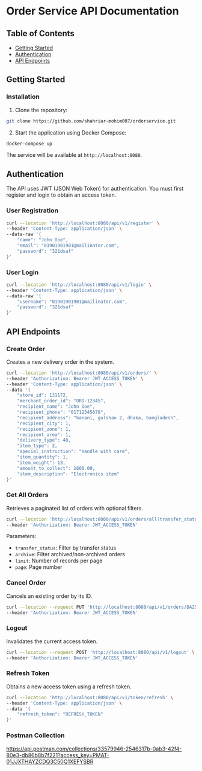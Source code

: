 # Order Service API Documentation

## Table of Contents
- [Getting Started](#getting-started)
- [Authentication](#authentication)
- [API Endpoints](#api-endpoints)


## Getting Started

### Installation

1. Clone the repository:
```bash
git clone https://github.com/shahriar-mohim007/orderservice.git
```

2. Start the application using Docker Compose:
```bash
docker-compose up
```

The service will be available at `http://localhost:8080`.

## Authentication

The API uses JWT (JSON Web Token) for authentication. You must first register and login to obtain an access token.

### User Registration

```bash
curl --location 'http://localhost:8080/api/v1/register' \
--header 'Content-Type: application/json' \
--data-raw '{
    "name": "John Doe",
    "email": "01901901901@mailinator.com",
    "password": "321dsaf"
}'
```

### User Login

```bash
curl --location 'http://localhost:8080/api/v1/login' \
--header 'Content-Type: application/json' \
--data-raw '{
    "username": "01901901901@mailinator.com",
    "password": "321dsaf"
}'
```

## API Endpoints

### Create Order
Creates a new delivery order in the system.

```bash
curl --location 'http://localhost:8080/api/v1/orders/' \
--header 'Authorization: Bearer JWT_ACCESS_TOKEN' \
--header 'Content-Type: application/json' \
--data '{
    "store_id": 131172,
    "merchant_order_id": "ORD-12345",
    "recipient_name": "John Doe",
    "recipient_phone": "01712345678",
    "recipient_address": "banani, gulshan 2, dhaka, bangladesh",
    "recipient_city": 1,
    "recipient_zone": 1,
    "recipient_area": 1,
    "delivery_type": 48,
    "item_type": 2,
    "special_instruction": "Handle with care",
    "item_quantity": 1,
    "item_weight": 13,
    "amount_to_collect": 1600.00,
    "item_description": "Electronics item"
}'
```

### Get All Orders
Retrieves a paginated list of orders with optional filters.

```bash
curl --location 'http://localhost:8080/api/v1/orders/all?transfer_status=1&archive=0&limit=1&page=2' \
--header 'Authorization: Bearer JWT_ACCESS_TOKEN'
```

Parameters:
- `transfer_status`: Filter by transfer status
- `archive`: Filter archived/non-archived orders
- `limit`: Number of records per page
- `page`: Page number

### Cancel Order
Cancels an existing order by its ID.

```bash
curl --location --request PUT 'http://localhost:8080/api/v1/orders/DA2501316CYUOG/cancel' \
--header 'Authorization: Bearer JWT_ACCESS_TOKEN'
```

### Logout
Invalidates the current access token.

```bash
curl --location --request POST 'http://localhost:8080/api/v1/logout' \
--header 'Authorization: Bearer JWT_ACCESS_TOKEN'
```

### Refresh Token
Obtains a new access token using a refresh token.

```bash
curl --location 'http://localhost:8080/api/v1/token/refresh' \
--header 'Content-Type: application/json' \
--data '{
    "refresh_token": "REFRESH_TOKEN"
}'
```
### Postman Collection
https://api.postman.com/collections/33579946-2546317b-0ab3-42f4-80e3-db86b8b7f221?access_key=PMAT-01JJXTHAYZCDQ3C50Q1XEFYSBR



